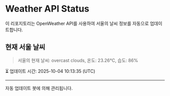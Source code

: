 
# Weather API Status

이 리포지토리는 OpenWeather API를 사용하여 서울의 날씨 정보를 자동으로 업데이트합니다.

## 현재 서울 날씨
> 서울의 현재 날씨: overcast clouds, 온도: 23.26°C, 습도: 86%

⏳ 업데이트 시간: 2025-10-04 10:13:35 (UTC)

---
자동 업데이트 봇에 의해 관리됩니다.
